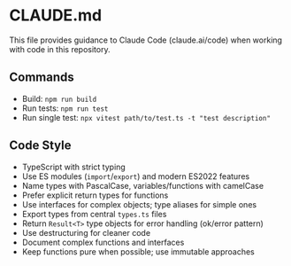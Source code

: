 # CLAUDE.md

This file provides guidance to Claude Code (claude.ai/code) when working with code in this repository.

## Commands
- Build: `npm run build`
- Run tests: `npm run test`
- Run single test: `npx vitest path/to/test.ts -t "test description"`

## Code Style
- TypeScript with strict typing
- Use ES modules (`import`/`export`) and modern ES2022 features
- Name types with PascalCase, variables/functions with camelCase
- Prefer explicit return types for functions
- Use interfaces for complex objects; type aliases for simple ones
- Export types from central `types.ts` files
- Return `Result<T>` type objects for error handling (ok/error pattern)
- Use destructuring for cleaner code
- Document complex functions and interfaces
- Keep functions pure when possible; use immutable approaches